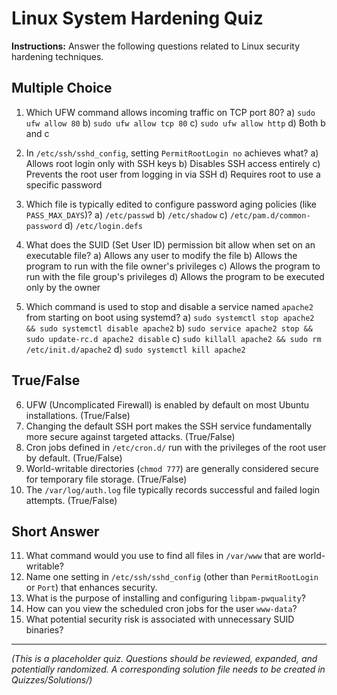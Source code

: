 # Linux System Hardening Quiz

**Instructions:** Answer the following questions related to Linux security hardening techniques.

## Multiple Choice

1.  Which UFW command allows incoming traffic on TCP port 80?
    a) `sudo ufw allow 80`
    b) `sudo ufw allow tcp 80`
    c) `sudo ufw allow http`
    d) Both b and c

2.  In `/etc/ssh/sshd_config`, setting `PermitRootLogin no` achieves what?
    a) Allows root login only with SSH keys
    b) Disables SSH access entirely
    c) Prevents the root user from logging in via SSH
    d) Requires root to use a specific password

3.  Which file is typically edited to configure password aging policies (like `PASS_MAX_DAYS`)?
    a) `/etc/passwd`
    b) `/etc/shadow`
    c) `/etc/pam.d/common-password`
    d) `/etc/login.defs`

4.  What does the SUID (Set User ID) permission bit allow when set on an executable file?
    a) Allows any user to modify the file
    b) Allows the program to run with the file owner's privileges
    c) Allows the program to run with the file group's privileges
    d) Allows the program to be executed only by the owner

5.  Which command is used to stop and disable a service named `apache2` from starting on boot using systemd?
    a) `sudo systemctl stop apache2 && sudo systemctl disable apache2`
    b) `sudo service apache2 stop && sudo update-rc.d apache2 disable`
    c) `sudo killall apache2 && sudo rm /etc/init.d/apache2`
    d) `sudo systemctl kill apache2`

## True/False

6.  UFW (Uncomplicated Firewall) is enabled by default on most Ubuntu installations. (True/False)
7.  Changing the default SSH port makes the SSH service fundamentally more secure against targeted attacks. (True/False)
8.  Cron jobs defined in `/etc/cron.d/` run with the privileges of the root user by default. (True/False)
9.  World-writable directories (`chmod 777`) are generally considered secure for temporary file storage. (True/False)
10. The `/var/log/auth.log` file typically records successful and failed login attempts. (True/False)

## Short Answer

11. What command would you use to find all files in `/var/www` that are world-writable?
12. Name one setting in `/etc/ssh/sshd_config` (other than `PermitRootLogin` or `Port`) that enhances security.
13. What is the purpose of installing and configuring `libpam-pwquality`?
14. How can you view the scheduled cron jobs for the user `www-data`?
15. What potential security risk is associated with unnecessary SUID binaries?

---

*(This is a placeholder quiz. Questions should be reviewed, expanded, and potentially randomized. A corresponding solution file needs to be created in Quizzes/Solutions/)*

